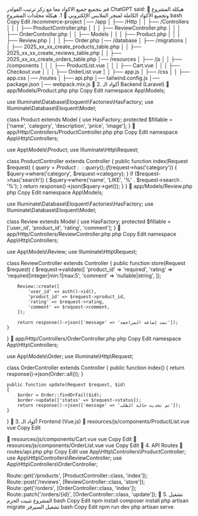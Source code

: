 قم بتجميع جميع الاكواد معا مع زكر ترتيب الفولدر 
ChatGPT said:
🚀 هيكلة المشروع وتجميع الأكواد الكاملة لمتجر الملابس الإلكتروني
📂 1. هيكلة مجلدات المشروع
bash
Copy
Edit
/ecommerce-project
│── /app
│   ├── /Http
│   │   ├── /Controllers
│   │   │   ├── ProductController.php
│   │   │   ├── ReviewController.php
│   │   │   ├── OrderController.php
│   │   ├── Models
│   │   │   ├── Product.php
│   │   │   ├── Review.php
│   │   │   ├── Order.php
│── /database
│   ├── /migrations
│   │   ├── 2025_xx_xx_create_products_table.php
│   │   ├── 2025_xx_xx_create_reviews_table.php
│   │   ├── 2025_xx_xx_create_orders_table.php
│── /resources
│   ├── /js
│   │   ├── /components
│   │   │   ├── ProductList.vue
│   │   │   ├── Cart.vue
│   │   │   ├── Checkout.vue
│   │   │   ├── OrderList.vue
│   │   ├── app.js
│   ├── /css
│   │   ├── app.css
│── /routes
│   ├── api.php
│── tailwind.config.js
│── package.json
│── webpack.mix.js
🔹 2. أكواد الـ Backend (Laravel)
📁 app/Models/Product.php
php
Copy
Edit
namespace App\Models;

use Illuminate\Database\Eloquent\Factories\HasFactory;
use Illuminate\Database\Eloquent\Model;

class Product extends Model
{
    use HasFactory;
    protected $fillable = ['name', 'category', 'description', 'price', 'image'];
}
📁 app/Http/Controllers/ProductController.php
php
Copy
Edit
namespace App\Http\Controllers;

use App\Models\Product;
use Illuminate\Http\Request;

class ProductController extends Controller
{
    public function index(Request $request)
    {
        $query = Product::query();
        if ($request->has('category')) {
            $query->where('category', $request->category);
        }
        if ($request->has('search')) {
            $query->where('name', 'LIKE', '%' . $request->search . '%');
        }
        return response()->json($query->get());
    }
}
📁 app/Models/Review.php
php
Copy
Edit
namespace App\Models;

use Illuminate\Database\Eloquent\Factories\HasFactory;
use Illuminate\Database\Eloquent\Model;

class Review extends Model
{
    use HasFactory;
    protected $fillable = ['user_id', 'product_id', 'rating', 'comment'];
}
📁 app/Http/Controllers/ReviewController.php
php
Copy
Edit
namespace App\Http\Controllers;

use App\Models\Review;
use Illuminate\Http\Request;

class ReviewController extends Controller
{
    public function store(Request $request)
    {
        $request->validate([
            'product_id' => 'required',
            'rating' => 'required|integer|min:1|max:5',
            'comment' => 'nullable|string',
        ]);

        Review::create([
            'user_id' => auth()->id(),
            'product_id' => $request->product_id,
            'rating' => $request->rating,
            'comment' => $request->comment,
        ]);

        return response()->json(['message' => 'تمت إضافة المراجعة']);
    }
}
📁 app/Http/Controllers/OrderController.php
php
Copy
Edit
namespace App\Http\Controllers;

use App\Models\Order;
use Illuminate\Http\Request;

class OrderController extends Controller
{
    public function index()
    {
        return response()->json(Order::all());
    }

    public function update(Request $request, $id)
    {
        $order = Order::findOrFail($id);
        $order->update(['status' => $request->status]);
        return response()->json(['message' => 'تم تحديث حالة الطلب']);
    }
}
🔹 3. أكواد الـ Frontend (Vue.js)
📁 resources/js/components/ProductList.vue
vue
Copy
Edit
<template>
  <div>
    <input v-model="search" placeholder="ابحث..." @input="fetchProducts" />
    <select v-model="category" @change="fetchProducts">
      <option value="">كل الفئات</option>
      <option value="ملابس رجالية">ملابس رجالية</option>
      <option value="ملابس نسائية">ملابس نسائية</option>
    </select>
    <div v-for="product in products" :key="product.id">
      <h2>{{ product.name }}</h2>
      <p>{{ product.category }}</p>
      <p>${{ product.price }}</p>
    </div>
  </div>
</template>

<script>
import axios from 'axios';
export default {
  data() {
    return { products: [], search: "", category: "" };
  },
  mounted() { this.fetchProducts(); },
  methods: {
    fetchProducts() {
      axios.get('/api/products', { params: { search: this.search, category: this.category } })
        .then(response => { this.products = response.data; });
    }
  }
};
</script>
📁 resources/js/components/Cart.vue
vue
Copy
Edit
<template>
  <div>
    <h1>عربة التسوق</h1>
    <div v-if="cart.length">
      <div v-for="item in cart" :key="item.id">
        <p>{{ item.product.name }} - الكمية: {{ item.quantity }}</p>
        <button @click="removeFromCart(item.id)">حذف</button>
      </div>
    </div>
    <p v-else>عربة التسوق فارغة</p>
  </div>
</template>
📁 resources/js/components/OrderList.vue
vue
Copy
Edit
<template>
  <div>
    <h1>إدارة الطلبات</h1>
    <table>
      <tr v-for="order in orders" :key="order.id">
        <td>رقم الطلب: {{ order.id }}</td>
        <td>المبلغ: ${{ order.total_price }}</td>
        <td>الحالة: {{ order.status }}</td>
        <td><button @click="updateStatus(order.id, 'تم الشحن')">تم الشحن</button></td>
      </tr>
    </table>
  </div>
</template>
🔹 4. API Routes
📁 routes/api.php
php
Copy
Edit
use App\Http\Controllers\ProductController;
use App\Http\Controllers\ReviewController;
use App\Http\Controllers\OrderController;

Route::get('/products', [ProductController::class, 'index']);
Route::post('/reviews', [ReviewController::class, 'store']);
Route::get('/orders', [OrderController::class, 'index']);
Route::patch('/orders/{id}', [OrderController::class, 'update']);
🔹 5. تشغيل المشروع
تثبيت الحزم
bash
Copy
Edit
npm install
composer install
php artisan migrate
تشغيل السيرفر
bash
Copy
Edit
npm run dev
php artisan serve
